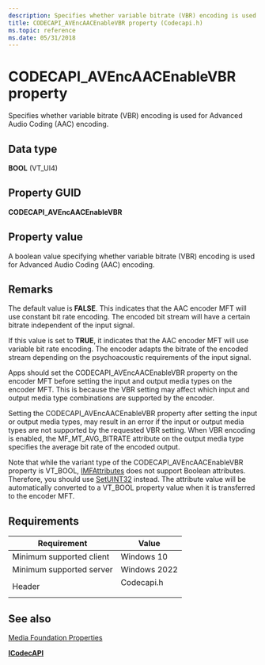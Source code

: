 ```yaml
---
description: Specifies whether variable bitrate (VBR) encoding is used for AAC encoding.
title: CODECAPI_AVEncAACEnableVBR property (Codecapi.h)
ms.topic: reference
ms.date: 05/31/2018
---
```


# CODECAPI\_AVEncAACEnableVBR property

Specifies whether variable bitrate (VBR) encoding is used for Advanced Audio Coding (AAC) encoding.

## Data type

**BOOL** (VT\_UI4)

## Property GUID

**CODECAPI\_AVEncAACEnableVBR**

## Property value

A boolean value specifying whether variable bitrate (VBR) encoding is used for Advanced Audio Coding (AAC) encoding.

## Remarks

The default value is **FALSE**. This indicates that the AAC encoder MFT will use constant bit rate encoding.  The encoded bit stream will have a certain bitrate independent of the input signal. 

If this value is set to **TRUE**, it indicates that the AAC encoder MFT will use variable bit rate encoding. The encoder adapts the bitrate of the encoded stream depending on the psychoacoustic requirements of the input signal.

Apps should set the CODECAPI_AVEncAACEnableVBR property on the encoder MFT before setting the input and output media types on the encoder MFT. This is because the VBR setting may affect which input and output media type combinations are supported by the encoder.

Setting the CODECAPI_AVEncAACEnableVBR property after setting the input or output media types, may result in an error if the input or output media types are not supported by the requested VBR setting.
When VBR encoding is enabled, the MF_MT_AVG_BITRATE attribute on the output media type specifies the average bit rate of the encoded output.

Note that while the variant type of the CODECAPI_AVEncAACEnableVBR property is VT_BOOL, [IMFAttributes](/windows/win32/api/mfobjects/nn-mfobjects-imfattributes) does not support Boolean attributes. Therefore, you should use [SetUINT32](/windows/win32/api/mfobjects/nf-mfobjects-imfattributes-setuint32) instead. The attribute value will be automatically converted to a VT_BOOL property value when it is transferred to the encoder MFT.

## Requirements



| Requirement | Value |
|-------------------------------------|---------------------------------------------------------------------------------------|
| Minimum supported client<br/> | Windows 10        |
| Minimum supported server<br/> | Windows 2022<br/>                           |
| Header<br/>                   | <dl> <dt>Codecapi.h</dt> </dl> |



## See also

<dl> <dt>

[Media Foundation Properties](media-foundation-properties.md)
</dt> <dt>

[**ICodecAPI**](/windows/desktop/api/strmif/nn-strmif-icodecapi)
</dt> </dl>

 

